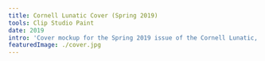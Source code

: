 ```yaml
---
title: Cornell Lunatic Cover (Spring 2019)
tools: Clip Studio Paint
date: 2019
intro: 'Cover mockup for the Spring 2019 issue of the Cornell Lunatic, the campus humor magazine.'
featuredImage: ./cover.jpg
---
```

